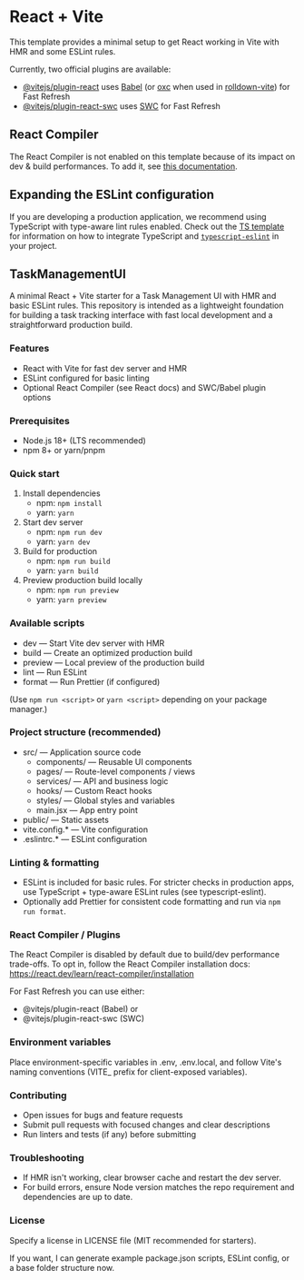 # React + Vite

This template provides a minimal setup to get React working in Vite with HMR and some ESLint rules.

Currently, two official plugins are available:

- [@vitejs/plugin-react](https://github.com/vitejs/vite-plugin-react/blob/main/packages/plugin-react) uses [Babel](https://babeljs.io/) (or [oxc](https://oxc.rs) when used in [rolldown-vite](https://vite.dev/guide/rolldown)) for Fast Refresh
- [@vitejs/plugin-react-swc](https://github.com/vitejs/vite-plugin-react/blob/main/packages/plugin-react-swc) uses [SWC](https://swc.rs/) for Fast Refresh

## React Compiler

The React Compiler is not enabled on this template because of its impact on dev & build performances. To add it, see [this documentation](https://react.dev/learn/react-compiler/installation).

## Expanding the ESLint configuration

If you are developing a production application, we recommend using TypeScript with type-aware lint rules enabled. Check out the [TS template](https://github.com/vitejs/vite/tree/main/packages/create-vite/template-react-ts) for information on how to integrate TypeScript and [`typescript-eslint`](https://typescript-eslint.io) in your project.
## TaskManagementUI

A minimal React + Vite starter for a Task Management UI with HMR and basic ESLint rules. This repository is intended as a lightweight foundation for building a task tracking interface with fast local development and a straightforward production build.

### Features
- React with Vite for fast dev server and HMR
- ESLint configured for basic linting
- Optional React Compiler (see React docs) and SWC/Babel plugin options

### Prerequisites
- Node.js 18+ (LTS recommended)
- npm 8+ or yarn/pnpm

### Quick start
1. Install dependencies
    - npm: `npm install`
    - yarn: `yarn`
2. Start dev server
    - npm: `npm run dev`
    - yarn: `yarn dev`
3. Build for production
    - npm: `npm run build`
    - yarn: `yarn build`
4. Preview production build locally
    - npm: `npm run preview`
    - yarn: `yarn preview`

### Available scripts
- dev — Start Vite dev server with HMR
- build — Create an optimized production build
- preview — Local preview of the production build
- lint — Run ESLint
- format — Run Prettier (if configured)

(Use `npm run <script>` or `yarn <script>` depending on your package manager.)

### Project structure (recommended)
- src/ — Application source code
  - components/ — Reusable UI components
  - pages/ — Route-level components / views
  - services/ — API and business logic
  - hooks/ — Custom React hooks
  - styles/ — Global styles and variables
  - main.jsx — App entry point
- public/ — Static assets
- vite.config.* — Vite configuration
- .eslintrc.* — ESLint configuration

### Linting & formatting
- ESLint is included for basic rules. For stricter checks in production apps, use TypeScript + type-aware ESLint rules (see typescript-eslint).
- Optionally add Prettier for consistent code formatting and run via `npm run format`.

### React Compiler / Plugins
The React Compiler is disabled by default due to build/dev performance trade-offs. To opt in, follow the React Compiler installation docs:
https://react.dev/learn/react-compiler/installation

For Fast Refresh you can use either:
- @vitejs/plugin-react (Babel) or
- @vitejs/plugin-react-swc (SWC)

### Environment variables
Place environment-specific variables in .env, .env.local, and follow Vite's naming conventions (VITE_ prefix for client-exposed variables).

### Contributing
- Open issues for bugs and feature requests
- Submit pull requests with focused changes and clear descriptions
- Run linters and tests (if any) before submitting

### Troubleshooting
- If HMR isn't working, clear browser cache and restart the dev server.
- For build errors, ensure Node version matches the repo requirement and dependencies are up to date.

### License
Specify a license in LICENSE file (MIT recommended for starters).

If you want, I can generate example package.json scripts, ESLint config, or a base folder structure now.